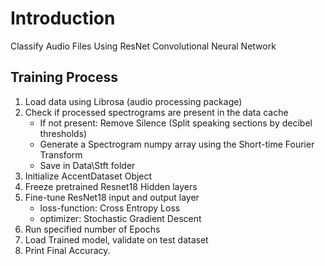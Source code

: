 # Introduction

Classify Audio Files Using ResNet Convolutional Neural Network

## Training Process

1. Load data using Librosa (audio processing package)
2. Check if processed spectrograms are present in the data cache
    - If not present: Remove Silence (Split speaking sections by decibel thresholds)
    - Generate a Spectrogram numpy array using the Short-time Fourier Transform
    - Save in Data\Stft folder
3. Initialize AccentDataset Object
4. Freeze pretrained Resnet18 Hidden layers
5. Fine-tune ResNet18 input and output layer
    - loss-function: Cross Entropy Loss
    - optimizer: Stochastic Gradient Descent
6. Run specified number of Epochs
7. Load Trained model, validate on test dataset
8. Print Final Accuracy.
